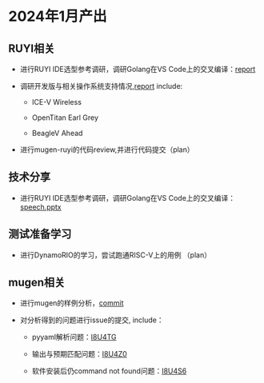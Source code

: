 # 2024年1月产出

## RUYI相关

- 进行RUYI IDE选型参考调研，调研Golang在VS Code上的交叉编译：[report](https://github.com/ruyisdk/pmd/blob/main/investigation/GO_VSCode.md)


- 调研开发版与相关操作系统支持情况,[report](https://github.com/KotorinMinami/plct-working/blob/main/RUYI/borad_OS.md) include:

  - ICE-V Wireless

  - OpenTitan Earl Grey
  
  - BeagleV Ahead 

- 进行mugen-ruyi的代码review,并进行代码提交（plan）

## 技术分享

- 进行RUYI IDE选型参考调研，调研Golang在VS Code上的交叉编译：[speech.pptx](https://github.com/KotorinMinami/plct-working/blob/main/GO-riscv/speech.pptx)

## 测试准备学习

- 进行DynamoRIO的学习，尝试跑通RISC-V上的用例 （plan）

## mugen相关

- 进行mugen的样例分析，[commit](https://github.com/KotorinMinami/plct-working/commit/d066b00565ef8af997115451ede3c18f65148e3b)

- 对分析得到的问题进行issue的提交, include：

    - pyyaml解析问题：[I8U4TG](https://gitee.com/openeuler/mugen/issues/I8U4TG?from=project-issue)

    - 输出与预期匹配问题：[I8U4Z0](https://gitee.com/openeuler/mugen/issues/I8U4Z0?from=project-issue)

    - 软件安装后仍command not found问题：[I8U4S6](https://gitee.com/openeuler/mugen/issues/I8U4S6?from=project-issue)